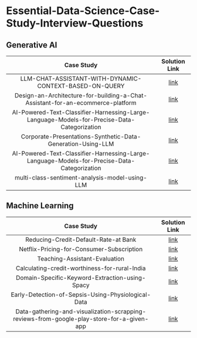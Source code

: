 # Essential-Data-Science-Case-Study-Interview-Questions
## Generative AI
| Case Study  |Solution Link   |
| :------------: | :------------: |
|LLM-CHAT-ASSISTANT-WITH-DYNAMIC-CONTEXT-BASED-ON-QUERY   | [link ](https://github.com/Sakil786/LLM-CHAT-ASSISTANT-WITH-DYNAMIC-CONTEXT-BASED-ON-QUERY "link ") |
|Design-an-Architecture-for-building-a-Chat-Assistant-for-an-ecommerce-platform   | [link ](https://github.com/Sakil786/Design-an-Architecture-for-building-a-Chat-Assistant-for-an-ecommerce-platform "link ") |
|AI-Powered-Text-Classifier-Harnessing-Large-Language-Models-for-Precise-Data-Categorization   | [link ](https://github.com/Sakil786/AI-Powered-Text-Classifier-Harnessing-Large-Language-Models-for-Precise-Data-Categorization "link ") |
|Corporate-Presentations-Synthetic-Data-Generation-Using-LLM   | [link ](https://github.com/Sakil786/Corporate-Presentations-Synthetic-Data-Generation-Using-LLM "link ") |
|AI-Powered-Text-Classifier-Harnessing-Large-Language-Models-for-Precise-Data-Categorization   | [link ](https://github.com/Sakil786/AI-Powered-Text-Classifier-Harnessing-Large-Language-Models-for-Precise-Data-Categorization "link ") |
|multi-class-sentiment-analysis-model-using-LLM   | [link ](https://github.com/Sakil786/multi-class-sentiment-analysis-model-using-LLM "link ") |

## Machine Learning
| Case Study  |Solution Link   |
| :------------: | :------------: |
|Reducing-Credit-Default-Rate-at Bank   | [link ](https://github.com/Sakil786/Reducing-Credit-Default-Rate-at-ABC-Bank- "link ") |
|Netflix-Pricing-for-Consumer-Subscription   | [link ](https://github.com/Sakil786/Netflix-Pricing-for-Consumer-Subscription "link ") |
|Teaching-Assistant-Evaluation   | [link ](https://github.com/Sakil786/Teaching-Assistant-Evaluation- "link ") |
|Calculating-credit-worthiness-for-rural-India   | [link ](https://github.com/Sakil786/Calculating-credit-worthiness-for-rural-India- "link ") |
|Domain-Specific-Keyword-Extraction-using-Spacy   | [link ](https://github.com/Sakil786/Domain-Specific-Keyword-Extraction-using-Spacy "link ") |
|Early-Detection-of-Sepsis-Using-Physiological-Data   | [link ](https://github.com/Sakil786/Early-Detection-of-Sepsis-Using-Physiological-Data- "link ") |
|Data-gathering-and-visualization-scrapping-reviews-from-google-play-store-for-a-given-app   | [link ](https://github.com/Sakil786/Data-gathering-and-visualization-scrapping-reviews-from-google-play-store-for-a-given-app "link ") |

